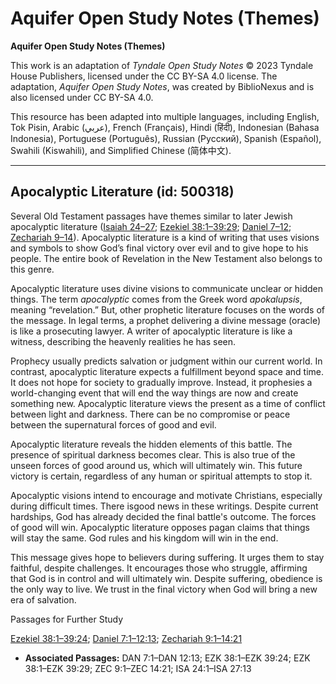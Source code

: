 # Aquifer Open Study Notes (Themes)

**Aquifer Open Study Notes (Themes)**

This work is an adaptation of *Tyndale Open Study Notes* © 2023 Tyndale House Publishers, licensed under the CC BY\-SA 4\.0 license. The adaptation, *Aquifer Open Study Notes*, was created by BiblioNexus and is also licensed under CC BY\-SA 4\.0\.

This resource has been adapted into multiple languages, including English, Tok Pisin, Arabic (عربي), French (Français), Hindi (हिंदी), Indonesian (Bahasa Indonesia), Portuguese (Português), Russian (Русский), Spanish (Español), Swahili (Kiswahili), and Simplified Chinese (简体中文).



--------------------------------

## Apocalyptic Literature (id: 500318)

Several Old Testament passages have themes similar to later Jewish apocalyptic literature ([Isaiah 24–27](https://ref.ly/Isa24:1-Isa27:13); [Ezekiel 38:1–39:29](https://ref.ly/Ezek38:1-Ezek39:29); [Daniel 7–12](https://ref.ly/Dan7:1-Dan12:13); [Zechariah 9–14](https://ref.ly/Zech9:1-Zech14:21)). Apocalyptic literature is a kind of writing that uses visions and symbols to show God’s final victory over evil and to give hope to his people. The entire book of Revelation in the New Testament also belongs to this genre. 

Apocalyptic literature uses divine visions to communicate unclear or hidden things. The term *apocalyptic* comes from the Greek word *apokalupsis*, meaning “revelation.” But, other prophetic literature focuses on the words of the message. In legal terms, a prophet delivering a divine message (oracle) is like a prosecuting lawyer. A writer of apocalyptic literature is like a witness, describing the heavenly realities he has seen.

Prophecy usually predicts salvation or judgment within our current world. In contrast, apocalyptic literature expects a fulfillment beyond space and time. It does not hope for society to gradually improve. Instead, it prophesies a world\-changing event that will end the way things are now and create something new. Apocalyptic literature views the present as a time of conflict between light and darkness. There can be no compromise or peace between the supernatural forces of good and evil. 

Apocalyptic literature reveals the hidden elements of this battle. The presence of spiritual darkness becomes clear. This is also true of the unseen forces of good around us, which will ultimately win. This future victory is certain, regardless of any human or spiritual attempts to stop it.

Apocalyptic visions intend to encourage and motivate Christians, especially during difficult times. There isgood news in these writings. Despite current hardships, God has already decided the final battle's outcome. The forces of good will win. Apocalyptic literature opposes pagan claims that things will stay the same. God rules and his kingdom will win in the end. 

This message gives hope to believers during suffering. It urges them to stay faithful, despite challenges. It encourages those who struggle, affirming that God is in control and will ultimately win. Despite suffering, obedience is the only way to live. We trust in the final victory when God will bring a new era of salvation.

Passages for Further Study

[Ezekiel 38:1–39:24](https://ref.ly/Ezek38:1-Ezek39:24); [Daniel 7:1–12:13](https://ref.ly/Dan7:1-Dan12:13); [Zechariah 9:1–14:21](https://ref.ly/Zech9:1-Zech14:21)

* **Associated Passages:** DAN 7:1–DAN 12:13; EZK 38:1–EZK 39:24; EZK 38:1–EZK 39:29; ZEC 9:1–ZEC 14:21; ISA 24:1–ISA 27:13

